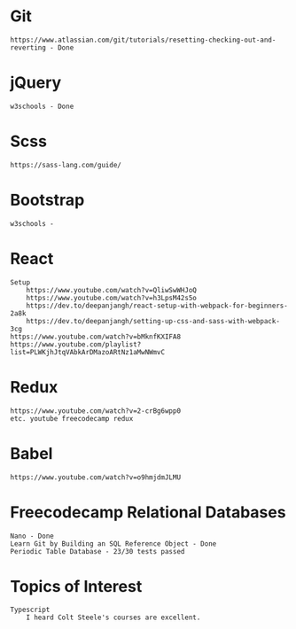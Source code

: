 # Git 
    https://www.atlassian.com/git/tutorials/resetting-checking-out-and-reverting - Done
# jQuery 
    w3schools - Done 
# Scss
    https://sass-lang.com/guide/
# Bootstrap
    w3schools - 
# React
    Setup
        https://www.youtube.com/watch?v=QliwSwWHJoQ
	    https://www.youtube.com/watch?v=h3LpsM42s5o
        https://dev.to/deepanjangh/react-setup-with-webpack-for-beginners-2a8k
        https://dev.to/deepanjangh/setting-up-css-and-sass-with-webpack-3cg
    https://www.youtube.com/watch?v=bMknfKXIFA8 
    https://www.youtube.com/playlist?list=PLWKjhJtqVAbkArDMazoARtNz1aMwNWmvC 
# Redux
    https://www.youtube.com/watch?v=2-crBg6wpp0  
    etc. youtube freecodecamp redux
# Babel
    https://www.youtube.com/watch?v=o9hmjdmJLMU
# Freecodecamp Relational Databases
    Nano - Done
    Learn Git by Building an SQL Reference Object - Done 
    Periodic Table Database - 23/30 tests passed 
# Topics of Interest
    Typescript
        I heard Colt Steele's courses are excellent.